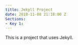 ```yaml
---
title: Jekyll Project
date: 2018-11-08 21:18:00 Z
Sections:
- Key 1: 
---
```


This is a project that uses Jekyll.